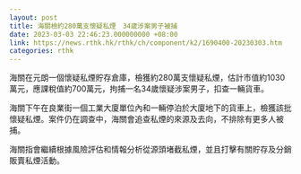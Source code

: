 ```yaml
---
layout: post
title: 海關檢約280萬支懷疑私煙　34歲涉案男子被捕
date: 2023-03-03 22:46:23.000000000 +08:00
link: https://news.rthk.hk/rthk/ch/component/k2/1690400-20230303.htm
categories: rthk
---
```


海關在元朗一個懷疑私煙貯存倉庫，檢獲約280萬支懷疑私煙，估計市值約1030萬元，應課稅值約700萬元，拘捕一名34歲懷疑涉案男子，扣查一輛貨車。

海關下午在良業街一個工業大廈單位內和一輛停泊於大廈地下的貨車上，檢獲該批懷疑私煙。案件仍在調查中，海關會追查私煙的來源及去向，不排除有更多人被捕。

海關指會繼續根據風險評估和情報分析從源頭堵截私煙，並且打擊有關貯存及分銷販賣私煙活動。
